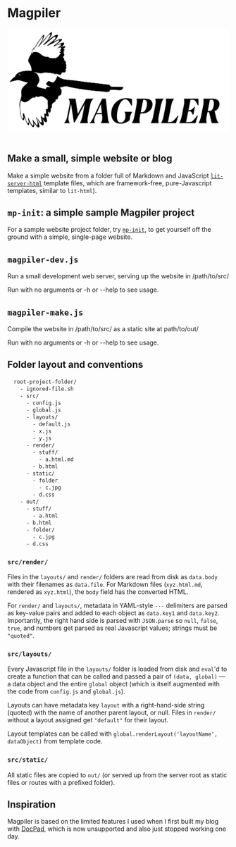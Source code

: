 # Magpiler

<img src="magpiler-icon.svg" style="margin-bottom: 1rem;" />

## Make a small, simple website or blog

Make a simple website from a folder full of Markdown and JavaScript [`lit-server-html`](https://github.com/popeindustries/lit-html-server) template files, which are framework-free, pure-Javascript templates, similar to `lit-html`).

## `mp-init`: a simple sample Magpiler project

For a sample website project folder, try [`mp-init`](https://github.com/jupdike/mp-init), to get yourself off the ground with a simple, single-page website.

## `magpiler-dev.js`

Run a small development web server, serving up the website in /path/to/src/

Run with no arguments or -h or --help to see usage.

## `magpiler-make.js`

Compile the website in /path/to/src/ as a static site at path/to/out/

Run with no arguments or -h or --help to see usage.

## Folder layout and conventions

```
  root-project-folder/
    - ignored-file.sh
    - src/
      - config.js
      - global.js
      - layouts/
        - default.js
        - x.js
        - y.js
      - render/
        - stuff/
          - a.html.md
        - b.html
      - static/
        - folder
          - c.jpg
        - d.css
    - out/
      - stuff/
        - a.html
      - b.html
      - folder/
        - c.jpg
      - d.css
```

### `src/render/`

Files in the `layouts/` and `render/` folders are read from disk as `data.body` with their filenames as `data.file`. For Markdown files (`xyz.html.md`, rendered as `xyz.html`), the `body` field has the converted HTML.

For `render/` and `layouts/`, metadata in YAML-style `---` delimiters are parsed as key-value pairs and added to each object as `data.key1` and `data.key2`. Importantly, the right hand side is parsed with `JSON.parse` so `null`, `false`, `true`, and numbers get parsed as real Javascript values; strings must be `"quoted"`.

### `src/layouts/`

Every Javascript file in the `layouts/` folder is loaded from disk and `eval`'d to create a function that can be called and passed a pair of `(data, global)` — a data object and the entire `global` object (which is itself augmented with the code from `config.js` and `global.js`).

Layouts can have metadata key `layout` with a right-hand-side string (quoted) with the name of another parent layout, or null. Files in `render/` without a layout assigned get `"default"` for their layout.

Layout templates can be called with ``global.renderLayout('layoutName', dataObject)`` from template code.

### `src/static/`

All static files are copied to `out/` (or served up from the server root as static files or routes with a prefixed folder).

## Inspiration

Magpiler is based on the limited features I used when I first built my blog with [DocPad](https://github.com/docpad/docpad), which is now unsupported and also just stopped working one day.
